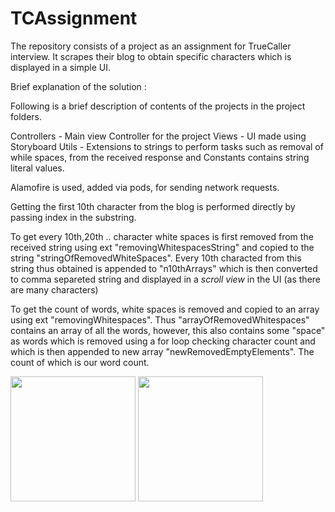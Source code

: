 # TCAssignment

The repository consists of a project as an assignment for TrueCaller interview. It scrapes their blog to obtain specific characters which is displayed in a simple UI.



Brief explanation of the solution : 

Following is a brief description of contents of the projects in the project folders.

Controllers - Main view Controller for the project
Views - UI made using Storyboard
Utils - Extensions to strings to perform tasks such as removal of while spaces, from the received response and Constants contains string literal values.

Alamofire is used, added via pods, for sending network requests.

Getting the first 10th character from the blog is performed directly by passing index in the substring.

To get every 10th,20th .. character white spaces is first removed from the received string using ext "removingWhitespacesString" and copied to the string "stringOfRemovedWhiteSpaces".  Every 10th characted from this string thus obtained is appended to "n10thArrays" which is then converted to comma separeted string and displayed in a *scroll view* in the UI (as there are many characters)

To get the count of words, white spaces is removed and copied to an array using ext "removingWhitespaces". Thus "arrayOfRemovedWhitespaces" contains an array of all the words, however, this also contains some "space" as words which is removed using a for loop checking character count and which is then appended to new array "newRemovedEmptyElements". The count of which is our word count.


<div>
<img src="screenshot/1" width = "200">
<img src="screenshot/2" width = "200">
</div>
